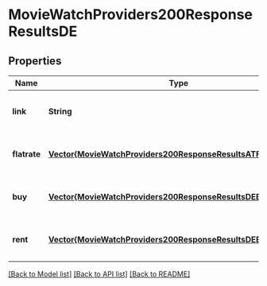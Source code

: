 # MovieWatchProviders200ResponseResultsDE


## Properties
Name | Type | Description | Notes
------------ | ------------- | ------------- | -------------
**link** | **String** |  | [optional] [default to nothing]
**flatrate** | [**Vector{MovieWatchProviders200ResponseResultsATFlatrateInner}**](MovieWatchProviders200ResponseResultsATFlatrateInner.md) |  | [optional] [default to nothing]
**buy** | [**Vector{MovieWatchProviders200ResponseResultsDEBuyInner}**](MovieWatchProviders200ResponseResultsDEBuyInner.md) |  | [optional] [default to nothing]
**rent** | [**Vector{MovieWatchProviders200ResponseResultsDEBuyInner}**](MovieWatchProviders200ResponseResultsDEBuyInner.md) |  | [optional] [default to nothing]


[[Back to Model list]](../README.md#models) [[Back to API list]](../README.md#api-endpoints) [[Back to README]](../README.md)


